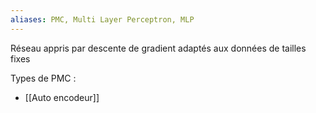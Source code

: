 ```yaml
---
aliases: PMC, Multi Layer Perceptron, MLP
---
```


Réseau appris par descente de gradient
adaptés aux données de tailles fixes

Types de PMC :
- [[Auto encodeur]]